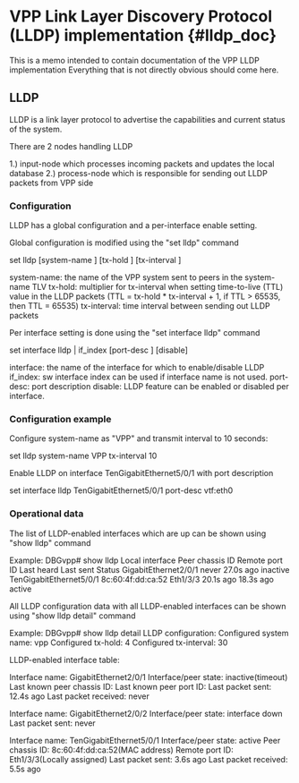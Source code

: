 # VPP Link Layer Discovery Protocol (LLDP) implementation    {#lldp_doc}

This is a memo intended to contain documentation of the VPP LLDP implementation
Everything that is not directly obvious should come here.


## LLDP
LLDP is a link layer protocol to advertise the capabilities and current status of the system.

There are 2 nodes handling LLDP

1.) input-node which processes incoming packets and updates the local database
2.) process-node which is responsible for sending out LLDP packets from VPP side


### Configuration

LLDP has a global configuration and a per-interface enable setting.

Global configuration is modified using the "set lldp" command

set lldp [system-name <string>] [tx-hold <value>] [tx-interval <value>]

system-name: the name of the VPP system sent to peers in the system-name TLV
tx-hold: multiplier for tx-interval when setting time-to-live (TTL) value in the LLDP packets (TTL = tx-hold * tx-interval + 1, if TTL > 65535, then TTL = 65535)
tx-interval: time interval between sending out LLDP packets

Per interface setting is done using the "set interface lldp" command

set interface lldp <interface> | if_index <idx> [port-desc <string>] [disable]

interface: the name of the interface for which to enable/disable LLDP
if_index: sw interface index can be used if interface name is not used.
port-desc: port description
disable: LLDP feature can be enabled or disabled per interface.

### Configuration example

Configure system-name as "VPP" and transmit interval to 10 seconds:

set lldp system-name VPP tx-interval 10

Enable LLDP on interface TenGigabitEthernet5/0/1 with port description

set interface lldp TenGigabitEthernet5/0/1 port-desc vtf:eth0


### Operational data

The list of LLDP-enabled interfaces which are up can be shown using "show lldp" command

Example:
DBGvpp# show lldp
Local interface           Peer chassis ID           Remote port ID               Last heard      Last sent      Status
GigabitEthernet2/0/1                                                               never         27.0s ago     inactive
TenGigabitEthernet5/0/1   8c:60:4f:dd:ca:52         Eth1/3/3                     20.1s ago       18.3s ago      active

All LLDP configuration data with all LLDP-enabled interfaces can be shown using "show lldp detail" command

Example:
DBGvpp# show lldp detail
LLDP configuration:
Configured system name: vpp
Configured tx-hold: 4
Configured tx-interval: 30

LLDP-enabled interface table:

Interface name: GigabitEthernet2/0/1
Interface/peer state: inactive(timeout)
Last known peer chassis ID:
Last known peer port ID:
Last packet sent: 12.4s ago
Last packet received: never

Interface name: GigabitEthernet2/0/2
Interface/peer state: interface down
Last packet sent: never

Interface name: TenGigabitEthernet5/0/1
Interface/peer state: active
Peer chassis ID: 8c:60:4f:dd:ca:52(MAC address)
Remote port ID: Eth1/3/3(Locally assigned)
Last packet sent: 3.6s ago
Last packet received: 5.5s ago

